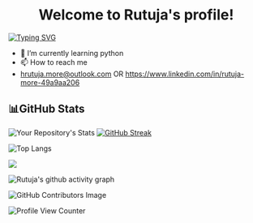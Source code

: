 <h1><center>Welcome to Rutuja's profile!</center></h1> 

[![Typing SVG](https://readme-typing-svg.herokuapp.com?font=Fira+Code&pause=1000&width=435&lines=I%E2%80%99m+interested+in+AI%2FML.;Always+learning!;Cloud+Enthusiast)](https://git.io/typing-svg)


- 🌱 I’m currently learning python 
- 📫 How to reach me
-  hrutuja.more@outlook.com OR
   https://www.linkedin.com/in/rutuja-more-49a9aa206
   
 <h2>📊GitHub Stats</h2>

![Your Repository's Stats](https://github-readme-stats.vercel.app/api?username=hrutuja-m&show_icons=true&theme=gotham)   [![GitHub Streak](https://github-readme-streak-stats.herokuapp.com?user=hrutuja-m&theme=gotham)](https://git.io/streak-stats)

![Top Langs](https://github-readme-stats.vercel.app/api/top-langs/?username=hrutuja-m&layout=compact&theme=gotham)

<a href="https://github.com/hrutuja-m/AI-Basketball-Analysis"> <img align="center" src="https://github-readme-stats.vercel.app/api/pin/?username=hrutuja-m&theme=gotham&repo=AI-Basketball-Analysis"/>
</a>  

![Rutuja's github activity graph](https://activity-graph.herokuapp.com/graph?username=hrutuja-m&theme=gotham)

![GitHub Contributors Image](https://contrib.rocks/image?repo=hrutuja-m/Rutuja-More )

![Profile View Counter](https://komarev.com/ghpvc/?username=hrutuja-m)
<!--  <a href="https://github.com/hrutuja-m/SAGE">
  <img align="center" src="https://github-readme-stats.vercel.app/api/pin/?username=hrutuja-m&repo=SAGE" />
</a>  -->
